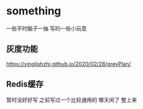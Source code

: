# something
一些平时脑子一抽 写的一些小玩意 

## 灰度功能

https://yinglishzhi.github.io/2020/02/28/greyPlan/

## Redis缓存

暂时没好好写 之前写过一个比较通用的 哪天闲了 整上来

